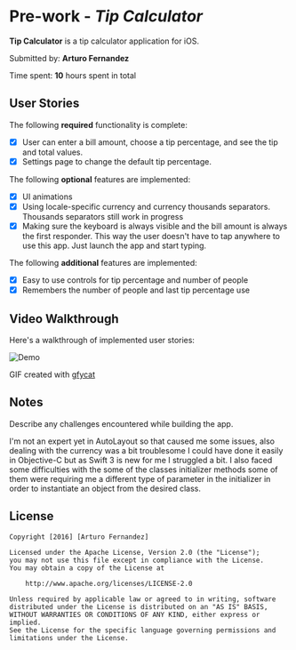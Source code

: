 # Pre-work - *Tip Calculator*

**Tip Calculator** is a tip calculator application for iOS.

Submitted by: **Arturo Fernandez**

Time spent: **10** hours spent in total

## User Stories

The following **required** functionality is complete:

* [X] User can enter a bill amount, choose a tip percentage, and see the tip and total values.
* [X] Settings page to change the default tip percentage.

The following **optional** features are implemented:
* [X] UI animations
* [X] Using locale-specific currency and currency thousands separators. Thousands separators still work in progress
* [X] Making sure the keyboard is always visible and the bill amount is always the first responder. This way the user doesn't have to tap anywhere to use this app. Just launch the app and start typing.

The following **additional** features are implemented:
- [X] Easy to use controls for tip percentage and number of people
- [X] Remembers the number of people and last tip percentage use

## Video Walkthrough 

Here's a walkthrough of implemented user stories:

<img src="https://gfycat.com/IndelibleUnhealthyGossamerwingedbutterfly" alt="Demo" data-canonical-src="'https://gfycat.com/IndelibleUnhealthyGossamerwingedbutterfly'" style="max-width:100%;">

GIF created with [gfycat](https://gfycat.com/PeacefulInbornCottontail)

## Notes

Describe any challenges encountered while building the app.

I'm not an expert yet in AutoLayout so that caused me some issues, also dealing with the currency was a bit troublesome I could have done it easily in Objective-C but as Swift 3 is new for me I struggled a bit. I also faced some difficulties with the some of the classes initializer methods some of them were requiring me a different type of parameter in the initializer in order to instantiate an object from the desired class.



## License

    Copyright [2016] [Arturo Fernandez]

    Licensed under the Apache License, Version 2.0 (the "License");
    you may not use this file except in compliance with the License.
    You may obtain a copy of the License at

        http://www.apache.org/licenses/LICENSE-2.0

    Unless required by applicable law or agreed to in writing, software
    distributed under the License is distributed on an "AS IS" BASIS,
    WITHOUT WARRANTIES OR CONDITIONS OF ANY KIND, either express or implied.
    See the License for the specific language governing permissions and
    limitations under the License.

